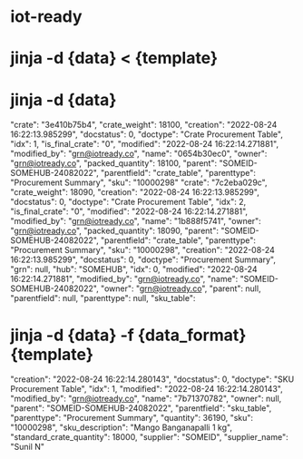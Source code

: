 # iot-ready
# jinja -d {data} < {template}
# jinja -d  {data}
 "crate": "3e410b75b4",
   "crate_weight": 18100,
   "creation": "2022-08-24 16:22:13.985299",
   "docstatus": 0,
   "doctype": "Crate Procurement Table",
   "idx": 1,
   "is_final_crate": "0",
   "modified": "2022-08-24 16:22:14.271881",
   "modified_by": "grn@iotready.co",
   "name": "0654b30ec0",
   "owner": "grn@iotready.co",
   "packed_quantity": 18100,
   "parent": "SOMEID-SOMEHUB-24082022",
   "parentfield": "crate_table",
   "parenttype": "Procurement Summary",
   "sku": "10000298"
   "crate": "7c2eba029c",
   "crate_weight": 18090,
   "creation": "2022-08-24 16:22:13.985299",
   "docstatus": 0,
   "doctype": "Crate Procurement Table",
   "idx": 2,
   "is_final_crate": "0",
   "modified": "2022-08-24 16:22:14.271881",
   "modified_by": "grn@iotready.co",
   "name": "1b888f5741",
   "owner": "grn@iotready.co",
   "packed_quantity": 18090,
   "parent": "SOMEID-SOMEHUB-24082022",
   "parentfield": "crate_table",
   "parenttype": "Procurement Summary",
   "sku": "10000298",
   "creation": "2022-08-24 16:22:13.985299",
 "docstatus": 0,
 "doctype": "Procurement Summary",
 "grn": null,
 "hub": "SOMEHUB",
 "idx": 0,
 "modified": "2022-08-24 16:22:14.271881",
 "modified_by": "grn@iotready.co",
 "name": "SOMEID-SOMEHUB-24082022",
 "owner": "grn@iotready.co",
 "parent": null,
 "parentfield": null,
 "parenttype": null,
 "sku_table": 
  # jinja -d {data} -f {data_format} {template}
   "creation": "2022-08-24 16:22:14.280143",
   "docstatus": 0,
   "doctype": "SKU Procurement Table",
   "idx": 1,
   "modified": "2022-08-24 16:22:14.280143",
   "modified_by": "grn@iotready.co",
   "name": "7b71370782",
   "owner": null,
   "parent": "SOMEID-SOMEHUB-24082022",
   "parentfield": "sku_table",
   "parenttype": "Procurement Summary",
   "quantity": 36190,
   "sku": "10000298",
   "sku_description": "Mango Banganapalli 1 kg",
   "standard_crate_quantity": 18000,
   "supplier": "SOMEID",
   "supplier_name": "Sunil N"

